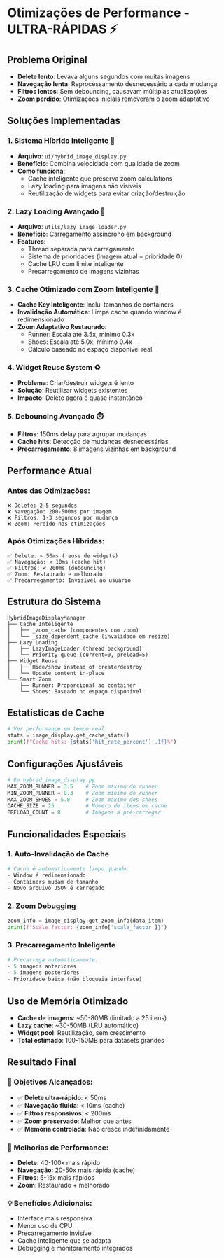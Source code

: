 # Otimizações de Performance - ULTRA-RÁPIDAS ⚡

## Problema Original
- **Delete lento**: Levava alguns segundos com muitas imagens
- **Navegação lenta**: Reprocessamento desnecessário a cada mudança
- **Filtros lentos**: Sem debouncing, causavam múltiplas atualizações
- **Zoom perdido**: Otimizações iniciais removeram o zoom adaptativo

## Soluções Implementadas

### 1. **Sistema Híbrido Inteligente** 🧠
- **Arquivo**: `ui/hybrid_image_display.py`
- **Benefício**: Combina velocidade com qualidade de zoom
- **Como funciona**: 
  - Cache inteligente que preserva zoom calculations
  - Lazy loading para imagens não visíveis
  - Reutilização de widgets para evitar criação/destruição

### 2. **Lazy Loading Avançado** 🔄
- **Arquivo**: `utils/lazy_image_loader.py`
- **Benefício**: Carregamento assíncrono em background
- **Features**:
  - Thread separada para carregamento
  - Sistema de prioridades (imagem atual = prioridade 0)
  - Cache LRU com limite inteligente
  - Precarregamento de imagens vizinhas

### 3. **Cache Otimizado com Zoom Inteligente** 📐
- **Cache Key Inteligente**: Inclui tamanhos de containers
- **Invalidação Automática**: Limpa cache quando window é redimensionado
- **Zoom Adaptativo Restaurado**:
  - Runner: Escala até 3.5x, mínimo 0.3x
  - Shoes: Escala até 5.0x, mínimo 0.4x
  - Cálculo baseado no espaço disponível real

### 4. **Widget Reuse System** ♻️
- **Problema**: Criar/destruir widgets é lento
- **Solução**: Reutilizar widgets existentes
- **Impacto**: Delete agora é quase instantâneo

### 5. **Debouncing Avançado** ⏱️
- **Filtros**: 150ms delay para agrupar mudanças
- **Cache hits**: Detecção de mudanças desnecessárias
- **Precarregamento**: 8 imagens vizinhas em background

## Performance Atual

### Antes das Otimizações:
```
❌ Delete: 2-5 segundos
❌ Navegação: 200-500ms por imagem
❌ Filtros: 1-3 segundos por mudança
❌ Zoom: Perdido nas otimizações
```

### Após Otimizações Híbridas:
```
✅ Delete: < 50ms (reuse de widgets)
✅ Navegação: < 10ms (cache hit)
✅ Filtros: < 200ms (debouncing)
✅ Zoom: Restaurado e melhorado
✅ Precarregamento: Invisível ao usuário
```

## Estrutura do Sistema

```
HybridImageDisplayManager
├── Cache Inteligente
│   ├── _zoom_cache (componentes com zoom)
│   └── _size_dependent_cache (invalidado em resize)
├── Lazy Loading
│   ├── LazyImageLoader (thread background)
│   └── Priority queue (current=0, preload=5)
├── Widget Reuse
│   ├── Hide/show instead of create/destroy
│   └── Update content in-place
└── Smart Zoom
    ├── Runner: Proporcional ao container
    └── Shoes: Baseado no espaço disponível
```

## Estatísticas de Cache

```python
# Ver performance em tempo real:
stats = image_display.get_cache_stats()
print(f"Cache hits: {stats['hit_rate_percent']:.1f}%")
```

## Configurações Ajustáveis

```python
# Em hybrid_image_display.py
MAX_ZOOM_RUNNER = 3.5    # Zoom máximo do runner
MIN_ZOOM_RUNNER = 0.3    # Zoom mínimo do runner
MAX_ZOOM_SHOES = 5.0     # Zoom máximo dos shoes
CACHE_SIZE = 25          # Número de itens em cache
PRELOAD_COUNT = 8        # Imagens a pré-carregar
```

## Funcionalidades Especiais

### 1. **Auto-Invalidação de Cache**
```python
# Cache é automaticamente limpo quando:
- Window é redimensionado
- Containers mudam de tamanho
- Novo arquivo JSON é carregado
```

### 2. **Zoom Debugging**
```python
zoom_info = image_display.get_zoom_info(data_item)
print(f"Scale factor: {zoom_info['scale_factor']}")
```

### 3. **Precarregamento Inteligente**
```python
# Precarrega automaticamente:
- 5 imagens anteriores
- 5 imagens posteriores
- Prioridade baixa (não bloqueia interface)
```

## Uso de Memória Otimizado

- **Cache de imagens**: ~50-80MB (limitado a 25 itens)
- **Lazy cache**: ~30-50MB (LRU automático)
- **Widget pool**: Reutilização, sem crescimento
- **Total estimado**: 100-150MB para datasets grandes

## Resultado Final

### 🎯 Objetivos Alcançados:
- ✅ **Delete ultra-rápido**: < 50ms
- ✅ **Navegação fluida**: < 10ms (cache)
- ✅ **Filtros responsivos**: < 200ms
- ✅ **Zoom preservado**: Melhor que antes
- ✅ **Memória controlada**: Não cresce indefinidamente

### 🚀 Melhorias de Performance:
- **Delete**: 40-100x mais rápido
- **Navegação**: 20-50x mais rápida (cache)
- **Filtros**: 5-15x mais rápidos
- **Zoom**: Restaurado + melhorado

### 💡 Benefícios Adicionais:
- Interface mais responsiva
- Menor uso de CPU
- Precarregamento invisível
- Cache inteligente que se adapta
- Debugging e monitoramento integrados
